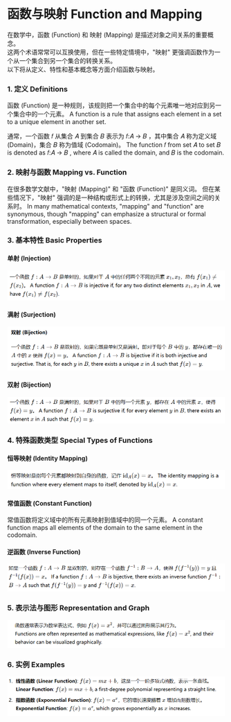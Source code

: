 # 函数与映射 Function and Mapping

在数学中，函数 (Function) 和 映射 (Mapping) 是描述对象之间关系的重要概念。<br/>
这两个术语常常可以互换使用，但在一些特定情境中，"映射" 更强调函数作为一个从一个集合到另一个集合的转换关系。<br/>
以下将从定义、特性和基本概念等方面介绍函数与映射。<br/>

### 1. 定义 Definitions

函数 (Function) 是一种规则，该规则把一个集合中的每个元素唯一地对应到另一个集合中的一个元素。
A function is a rule that assigns each element in a set to a unique element in another set.

通常，一个函数 𝑓 从集合 𝐴 到集合 𝐵 表示为 𝑓:𝐴 → 𝐵 ，其中集合 𝐴 称为定义域 (Domain)，集合 𝐵 称为值域 (Codomain)。 
The function 𝑓 from set 𝐴 to set 𝐵 is denoted as 𝑓:𝐴 → 𝐵 , where 𝐴 is called the domain, and 𝐵 is the codomain.

### 2. 映射与函数 Mapping vs. Function

在很多数学文献中，"映射 (Mapping)" 和 "函数 (Function)" 是同义词。
但在某些情况下，"映射" 强调的是一种结构或形式上的转换，尤其是涉及空间之间的关系时。
In many mathematical contexts, "mapping" and "function" are synonymous, though "mapping" can emphasize a structural or formal transformation, especially between spaces.

### 3. 基本特性 Basic Properties

#### 单射 (Injection)
![a](./img/单射.png)
#### 满射 (Surjection)
![a](./img/双射.png)
#### 双射 (Bijection)
![a](./img/满射.png)

### 4. 特殊函数类型 Special Types of Functions
#### 恒等映射 (Identity Mapping)
![a](./img/恒等.png)
#### 常值函数 (Constant Function)
常值函数将定义域中的所有元素映射到值域中的同一个元素。 
A constant function maps all elements of the domain to the same element in the codomain.
#### 逆函数 (Inverse Function)
![a](./img/逆函数.png)
### 5. 表示法与图形 Representation and Graph
![a](./img/表示法与图形.png)
### 6. 实例 Examples
![a](./img/实例.png)

